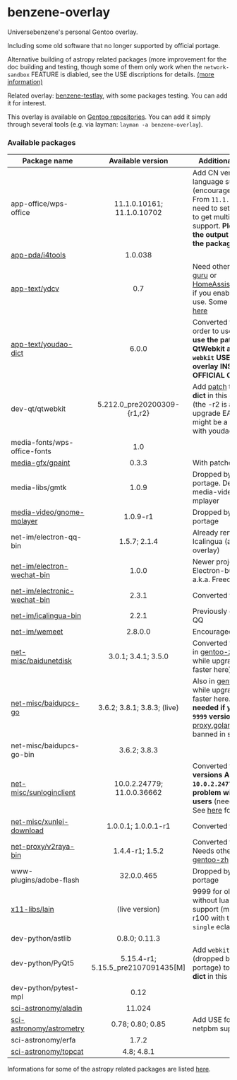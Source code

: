 # benzene-overlay
Universebenzene's personal Gentoo overlay.

Including some old software that no longer supported by official portage.

Alternative building of astropy related packages (more improvement for the doc building and testing, though some of them only work when the `network-sandbox` FEATURE is diabled, see the USE discriptions for details. [(more information)](https://github.com/Universebenzene/benzene-overlay/tree/master/dev-python#informations-for-astropy-related-packages)

Related overlay: [benzene-testlay](https://github.com/Universebenzene/benzene-testlay), with some packages testing. You can add it for interest.

This overlay is available on [Gentoo repositories](https://overlays.gentoo.org). You can add it simply through several tools (e.g. via layman: `layman -a benzene-overlay`).

### Available packages

Package name | Available version | Additional information
------------ | :---------------: | ----------------------
app-office/wps-office                                                             | 11.1.0.10161; 11.1.0.10702          | Add CN version and more language support (encouraged by [AUR](https://aur.archlinux.org/packages/?O=0&SeB=nd&K=wps-office&outdated=&SB=n&SO=a&PP=50&do_Search=Go)). From `11.1.0.10702` you need to set locale outside to get multi-language support. **Please focus on the output after merging the package**
[app-pda/i4tools](https://www.i4.cn/pro_pc.html)                                  | 1.0.038                             |
[app-text/ydcv](https://github.com/felixonmars/ydcv)                              | 0.7                                 | Need other overlays (like [guru](https://wiki.gentoo.org/wiki/Project:GURU) or [HomeAssistantRepository](https://git.edevau.net/onkelbeh/HomeAssistantRepository)) if you enable `pkg-info` use. Some other issues [here](https://forums.gentoo.org/viewtopic-p-8352006.html)
[app-text/youdao-dict](https://cidian.youdao.com/multi.html#linuxAll)             | 6.0.0                               | Converted from [AUR](https://aur.archlinux.org/packages/youdao-dict). In order to use this you **must use the patched QtWebkit and PyQt5 with `webkit` USE flag in this overlay INSTEAD OF THE OFFICIAL ONE**
dev-qt/qtwebkit                                                                   | 5.212.0\_pre20200309-{r1,r2}        | Add [patch](https://github.com/Universebenzene/benzene-overlay/blob/master/dev-qt/qtwebkit/files/qtwebkit-5.212.0_pre20200309-position.patch) to get **youdao-dict** in this overlay work (the -r2 is a test for upgrade EAPI to 8, and might be a little buggy with youdao-dict.)
media-fonts/wps-office-fonts                                                      | 1.0                                 |
[media-gfx/gpaint](https://savannah.gnu.org/projects/gpaint)                      | 0.3.3                               | With patches from Debian
media-libs/gmtk                                                                   | 1.0.9                               | Dropped by official portage. Dependency of media-video/gnome-mplayer
[media-video/gnome-mplayer](https://sites.google.com/site/kdekorte2/gnomemplayer) | 1.0.9-r1                            | Dropped by official portage
net-im/electron-qq-bin                                                            | 1.5.7; 2.1.4                        | Already renamed as Icalingua (also in this overlay)
[net-im/electron-wechat-bin](https://github.com/eNkru/freechat)                   | 1.0.0                               | Newer project of Electron-built WeChat, a.k.a. Freechat
[net-im/electronic-wechat-bin](https://github.com/kooritea/electronic-wechat)     | 2.3.1                               | Converted from [AUR](https://aur.archlinux.org/packages/electronic-wechat-bin)
[net-im/icalingua-bin](https://github.com/Clansty/Icalingua)                      | 2.2.1                               | Previously called Electron QQ
[net-im/wemeet](https://source.meeting.qq.com/download-center.html)               | 2.8.0.0                             | Encouraged by [AUR](https://aur.archlinux.org/packages/wemeet-bin)
[net-misc/baidunetdisk](https://pan.baidu.com/download)                           | 3.0.1; 3.4.1; 3.5.0                 | Converted from [AUR](https://aur.archlinux.org/packages/baidunetdisk-bin) (Also in [gentoo-zh](https://github.com/microcai/gentoo-zh) overlay, while upgrade will be faster here)
[net-misc/baidupcs-go](https://github.com/qjfoidnh/BaiduPCS-Go)                   | 3.6.2; 3.8.1; 3.8.3; (live)         | Also in [gentoo-zh](https://github.com/microcai/gentoo-zh) overlay, while upgrade will be faster here. **Proxy may needed if you use the `9999` version**, as the [proxy.golang.org](https://proxy.golang.org) is banned in some regions
net-misc/baidupcs-go-bin                                                          | 3.6.2; 3.8.3                        |
[net-misc/sunloginclient](https://sunlogin.oray.com/download)                     | 10.0.2.24779; 11.0.0.36662          | Converted from [AUR](https://aur.archlinux.org/packages/sunloginclient), but **versions ABOVE `10.0.2.24779` have some problem with OpenRC users** (needs libsystemd). See [here](https://github.com/Universebenzene/benzene-overlay/tree/master/net-misc/sunloginclient#note-for-sunloginclient) for details
[net-misc/xunlei-download](https://www.xunlei.com)                                | 1.0.0.1; 1.0.0.1-r1                 | Converted from [AUR](https://aur.archlinux.org/packages/xunlei-bin)
[net-proxy/v2raya-bin](https://v2raya.org)                                        | 1.4.4-r1; 1.5.2                     | Converted from [AUR](https://aur.archlinux.org/packages/v2raya-bin). Needs other overlays like [gentoo-zh](https://github.com/microcai/gentoo-zh)
www-plugins/adobe-flash                                                           | 32.0.0.465                          | Dropped by official portage
[x11-libs/lain](https://github.com/lcpz/lain)                                     | (live version)                      | 9999 for old ebuild without lua targets support (masked); 9999-r100 with the new `lua-single` eclass
dev-python/astlib                                                                 | 0.8.0; 0.11.3                       |
dev-python/PyQt5                                                                  | 5.15.4-r1; 5.15.5\_pre2107091435[M] | Add `webkit` USE flag (dropped by official portage) to get **youdao-dict** in this overlay work
dev-python/pytest-mpl                                                             | 0.12                                |
[sci-astronomy/aladin](https://aladin.u-strasbg.fr/aladin.gml)                    | 11.024                              |
[sci-astronomy/astrometry](https://astrometry.net)                                | 0.78; 0.80; 0.85                    | Add USE for switching the netpbm support
sci-astronomy/erfa                                                                | 1.7.2                               |
[sci-astronomy/topcat](http://www.star.bris.ac.uk/~mbt/topcat)                    | 4.8; 4.8.1                          |

Informations for some of the astropy related packages are listed [here](https://github.com/Universebenzene/benzene-overlay/tree/master/dev-python#informations-for-astropy-related-packages).
